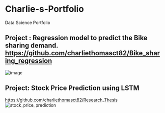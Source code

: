 # Charlie-s-Portfolio
Data Science Portfolio
## Project  : Regression model to predict the Bike sharing demand. https://github.com/charliethomasct82/Bike_sharing_regression
![image](https://github.com/charliethomasct82/Charlie-Portfolio/assets/93368865/29e55dfc-4e9f-4cbb-ab3f-1a604e5bf689)

## Project: Stock Price Prediction using LSTM
https://github.com/charliethomasct82/Research_Thesis
![stock_price_prediction](https://github.com/charliethomasct82/Research_Thesis/assets/93368865/ee2c85be-0aa8-41d7-8634-60d45adb2366)
